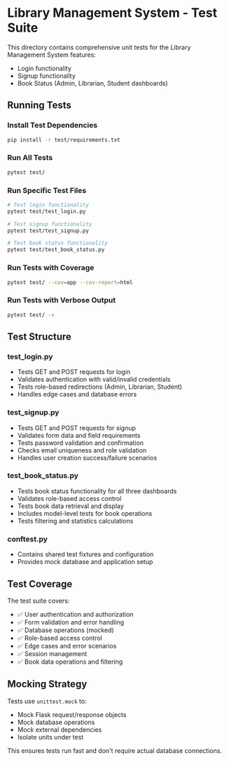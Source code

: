 # Library Management System - Test Suite

This directory contains comprehensive unit tests for the Library Management System features:
- Login functionality
- Signup functionality  
- Book Status (Admin, Librarian, Student dashboards)

## Running Tests

### Install Test Dependencies
```bash
pip install -r test/requirements.txt
```

### Run All Tests
```bash
pytest test/
```

### Run Specific Test Files
```bash
# Test login functionality
pytest test/test_login.py

# Test signup functionality
pytest test/test_signup.py

# Test book status functionality
pytest test/test_book_status.py
```

### Run Tests with Coverage
```bash
pytest test/ --cov=app --cov-report=html
```

### Run Tests with Verbose Output
```bash
pytest test/ -v
```

## Test Structure

### test_login.py
- Tests GET and POST requests for login
- Validates authentication with valid/invalid credentials
- Tests role-based redirections (Admin, Librarian, Student)
- Handles edge cases and database errors

### test_signup.py
- Tests GET and POST requests for signup
- Validates form data and field requirements
- Tests password validation and confirmation
- Checks email uniqueness and role validation
- Handles user creation success/failure scenarios

### test_book_status.py
- Tests book status functionality for all three dashboards
- Validates role-based access control
- Tests book data retrieval and display
- Includes model-level tests for book operations
- Tests filtering and statistics calculations

### conftest.py
- Contains shared test fixtures and configuration
- Provides mock database and application setup

## Test Coverage

The test suite covers:
- ✅ User authentication and authorization
- ✅ Form validation and error handling
- ✅ Database operations (mocked)
- ✅ Role-based access control
- ✅ Edge cases and error scenarios
- ✅ Session management
- ✅ Book data operations and filtering

## Mocking Strategy

Tests use `unittest.mock` to:
- Mock Flask request/response objects
- Mock database operations
- Mock external dependencies
- Isolate units under test

This ensures tests run fast and don't require actual database connections.
